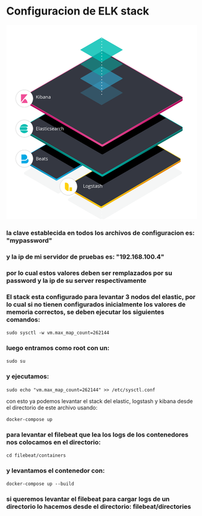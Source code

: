 # Configuracion de ELK stack

![plot](./docs/elk-stack-elkb-diagram.svg)

### la clave establecida en todos los archivos de configuracion es: "mypassword"
### y la ip de mi servidor de pruebas es: "192.168.100.4"
### por lo cual estos valores deben ser remplazados por su password y la ip de su server respectivamente
### 
###
### El stack esta configurado para levantar 3 nodos del elastic, por lo cual si no tienen configurados inicialmente los valores de memoria correctos, se deben ejecutar los siguientes comandos:

```
sudo sysctl -w vm.max_map_count=262144
```
### luego entramos como root con un:

```
sudo su
```
### y ejecutamos:
```
sudo echo "vm.max_map_count=262144" >> /etc/sysctl.conf
```

con esto ya podemos levantar el stack del elastic, logstash y kibana desde el directorio de este archivo usando:

```
docker-compose up
```

### para levantar el filebeat que lea los logs de los contenedores nos colocamos en el directorio:
```
cd filebeat/containers
```
### y levantamos el contenedor con:
```
docker-compose up --build
```
### si queremos levantar el filebeat para cargar logs de un directorio lo hacemos desde el directorio: filebeat/directories
